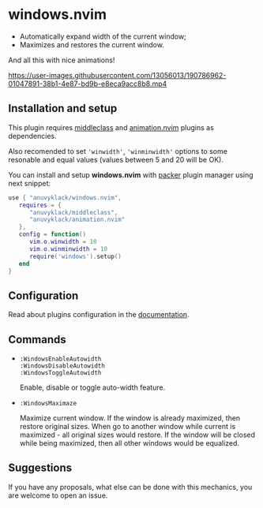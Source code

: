 # windows.nvim

- Automatically expand width of the current window;
- Maximizes and restores the current window.

And all this with nice animations!

https://user-images.githubusercontent.com/13056013/190786962-01047891-38b1-4e87-bd9b-e8eca9acc8b8.mp4

## Installation and setup

This plugin requires [middleclass](https://github.com/anuvyklack/middleclass)
and [animation.nvim](https://github.com/anuvyklack/animation.nvim) plugins as
dependencies.

Also recomended to set `'winwidth'`, `'winminwidth'` options to some resonable
and equal values (values between 5 and 20 will be OK).

You can install and setup **windows.nvim** with [packer](https://github.com/wbthomason/packer.nvim)
plugin manager using next snippet:

```lua
use { "anuvyklack/windows.nvim",
   requires = {
      "anuvyklack/middleclass",
      "anuvyklack/animation.nvim"
   },
   config = function()
      vim.o.winwidth = 10
      vim.o.winminwidth = 10
      require('windows').setup()
   end
}
```

## Configuration

Read about plugins configuration in the [documentation](https://github.com/anuvyklack/windows.nvim/blob/main/doc/windows.txt).

## Commands

- `:WindowsEnableAutowidth`  
  `:WindowsDisableAutowidth`  
  `:WindowsToggleAutowidth`

  Enable, disable or toggle auto-width feature.

- `:WindowsMaximaze`		

  Maximize current window. If the window is already maximized, then restore
  original sizes. When go to another window while current is maximized - all
  original sizes would restore. If the window will be closed while being
  maximized, then all other windows would be equalized.

## Suggestions

If you have any proposals, what else can be done with this mechanics, you are
welcome to open an issue.
